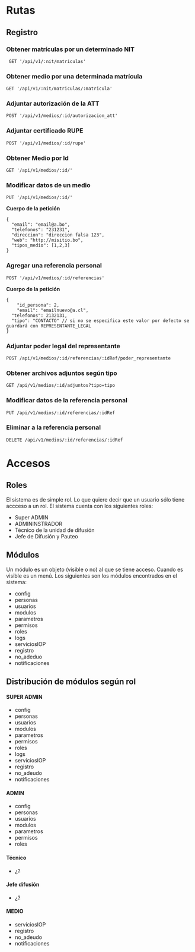 # Rutas
## Registro

### Obtener matrículas por un determinado NIT
```
 GET '/api/v1/:nit/matriculas'
 ```

### Obtener medio por una determinada matrícula
```
GET '/api/v1/:nit/matriculas/:matricula'
```

### Adjuntar autorización de la ATT
```
POST '/api/v1/medios/:id/autorizacion_att'
```

### Adjuntar certificado RUPE
```
POST '/api/v1/medios/:id/rupe'
```

### Obtener Medio por Id
```
GET '/api/v1/medios/:id/'
```

### Modificar datos de un medio
```
PUT '/api/v1/medios/:id/'
```
**Cuerpo de la petición**
```
{
  "email": "email@a.bo",
  "telefonos": "231231",
  "direccion": "direccion falsa 123",
  "web": "http://misitio.bo",
  "tipos_medio": [1,2,3]
}
```

### Agregar una referencia personal
```
POST '/api/v1/medios/:id/referencias'
```
**Cuerpo de la petición**
```
{
	"id_persona": 2,
	"email": "emailnuevo@a.cl",
  "telefonos": 2132131,
  "tipo": "CONTACTO" // si no se especifica este valor por defecto se guardará con REPRESENTANTE_LEGAL
}
```

### Adjuntar poder legal del representante
```
POST /api/v1/medios/:id/referencias/:idRef/poder_representante
```
### Obtener archivos adjuntos según tipo
```
GET /api/v1/medios/:id/adjuntos?tipo=tipo
 ```
### Modificar datos de la referencia personal
```
PUT /api/v1/medios/:id/referencias/:idRef
 ```
### Eliminar a la referencia personal
```
DELETE /api/v1/medios/:id/referencias/:idRef
```


# Accesos
## Roles
El sistema es de simple rol. Lo que quiere decir que un usuario sólo tiene accceso a un rol. El sistema cuenta con los siguientes roles:
- Super ADMIN
- ADMININSTRADOR
- Técnico de la unidad de difusión
- Jefe de Difusión y Pauteo

## Módulos
Un módulo es un objeto (visible o no) al que se tiene acceso. Cuando es visible es un menú.
Los siguientes son los módulos encontrados en el sistema:

- config
- personas
- usuarios
- modulos
- parametros
- permisos
- roles
- logs
- serviciosIOP
- registro
- no_adeduo
- notificaciones

## Distribución de módulos según rol

#### SUPER ADMIN
- config
- personas
- usuarios
- modulos
- parametros
- permisos
- roles
- logs
- serviciosIOP
- registro
- no_adeudo
- notificaciones

#### ADMIN
- config
- personas
- usuarios
- modulos
- parametros
- permisos
- roles

#### Técnico
- ¿?

#### Jefe difusión
- ¿?

#### MEDIO
- serviciosIOP
- registro
- no_adeudo
- notificaciones
